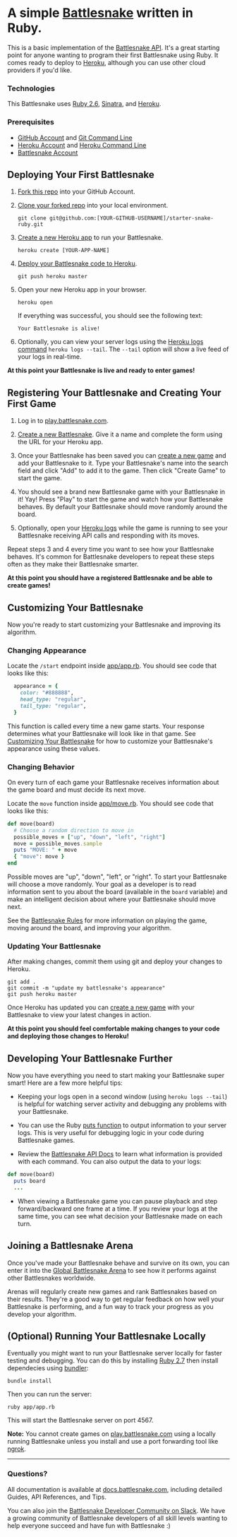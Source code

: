 # A simple [Battlesnake](http://play.battlesnake.com) written in Ruby.

This is a basic implementation of the [Battlesnake API](https://docs.battlesnake.com/snake-api). It's a great starting point for anyone wanting to program their first Battlesnake using Ruby. It comes ready to deploy to [Heroku](https://heroku.com), although you can use other cloud providers if you'd like.

### Technologies

This Battlesnake uses [Ruby 2.6](https://www.ruby-lang.org/), [Sinatra](http://sinatrarb.com/), and [Heroku](https://heroku.com).

### Prerequisites

* [GitHub Account](https://github.com/) and [Git Command Line](https://www.atlassian.com/git/tutorials/install-git)
* [Heroku Account](https://signup.heroku.com/) and [Heroku Command Line](https://devcenter.heroku.com/categories/command-line)
* [Battlesnake Account](https://play.battlesnake.com)



## Deploying Your First Battlesnake

1. [Fork this repo](https://github.com/BattlesnakeOfficial/starter-snake-ruby/fork) into your GitHub Account.

2. [Clone your forked repo](https://help.github.com/en/github/creating-cloning-and-archiving-repositories/cloning-a-repository) into your local environment.
    ```shell
    git clone git@github.com:[YOUR-GITHUB-USERNAME]/starter-snake-ruby.git
    ```

3. [Create a new Heroku app](https://devcenter.heroku.com/articles/creating-apps) to run your Battlesnake.
    ```shell
    heroku create [YOUR-APP-NAME]
    ```

4. [Deploy your Battlesnake code to Heroku](https://devcenter.heroku.com/articles/git#deploying-code).
    ```shell
    git push heroku master
    ```

5. Open your new Heroku app in your browser.
    ```shell
    heroku open
    ```
    If everything was successful, you should see the following text:
    ```
    Your Battlesnake is alive!
    ```

6. Optionally, you can view your server logs using the [Heroku logs command](https://devcenter.heroku.com/articles/logging#log-retrieval) `heroku logs --tail`. The `--tail` option will show a live feed of your logs in real-time.

**At this point your Battlesnake is live and ready to enter games!**



## Registering Your Battlesnake and Creating Your First Game

1. Log in to [play.battlesnake.com](https://play.battlesnake.com/login/).

2. [Create a new Battlesnake](https://play.battlesnake.com/account/snakes/create/). Give it a name and complete the form using the URL for your Heroku app.

3. Once your Battlesnake has been saved you can [create a new game](https://play.battlesnake.com/account/games/create/) and add your Battlesnake to it. Type your Battlesnake's name into the search field and click "Add" to add it to the game. Then click "Create Game" to start the game.

4. You should see a brand new Battlesnake game with your Battlesnake in it! Yay! Press "Play" to start the game and watch how your Battlesnake behaves. By default your Battlesnake should move randomly around the board.

5. Optionally, open your [Heroku logs](https://devcenter.heroku.com/articles/logging#log-retrieval) while the game is running to see your Battlesnake receiving API calls and responding with its moves.

Repeat steps 3 and 4 every time you want to see how your Battlesnake behaves. It's common for Battlesnake developers to repeat these steps often as they make their Battlesnake smarter.

**At this point you should have a registered Battlesnake and be able to create games!**



## Customizing Your Battlesnake

Now you're ready to start customizing your Battlesnake and improving its algorithm.

### Changing Appearance

Locate the `/start` endpoint inside [app/app.rb](app/app.rb#L22). You should see code that looks like this:
```ruby
  appearance = {
    color: "#888888",
    head_type: "regular",
    tail_type: "regular",
  }
```

This function is called every time a new game starts. Your response determines what your Battlesnake will look like in that game. See [Customizing Your Battlesnake](https://docs.battlesnake.com/snake-customization) for how to customize your Battlesnake's appearance using these values.

### Changing Behavior

On every turn of each game your Battlesnake receives information about the game board and must decide its next move.

Locate the `move` function inside [app/move.rb](app/move.py#L4). You should see code that looks like this:
```ruby
def move(board)
  # Choose a random direction to move in
  possible_moves = ["up", "down", "left", "right"]
  move = possible_moves.sample
  puts "MOVE: " + move
  { "move": move }
end
```

Possible moves are "up", "down", "left", or "right". To start your Battlesnake will choose a move randomly. Your goal as a developer is to read information sent to you about the board (available in the `board` variable) and make an intelligent decision about where your Battlesnake should move next. 

See the [Battlesnake Rules](https://docs.battlesnake.com/rules) for more information on playing the game, moving around the board, and improving your algorithm.

### Updating Your Battlesnake

After making changes, commit them using git and deploy your changes to Heroku.
```shell
git add .
git commit -m "update my battlesnake's appearance"
git push heroku master
```

Once Heroku has updated you can [create a new game](https://play.battlesnake.com/account/games/create/) with your Battlesnake to view your latest changes in action.

**At this point you should feel comfortable making changes to your code and deploying those changes to Heroku!**



## Developing Your Battlesnake Further

Now you have everything you need to start making your Battlesnake super smart! Here are a few more helpful tips:

* Keeping your logs open in a second window (using `heroku logs --tail`) is helpful for watching server activity and debugging any problems with your Battlesnake.

* You can use the Ruby [puts function](http://ruby-doc.com/docs/ProgrammingRuby/html/ref_c_io.html#IO.puts) to output information to your server logs. This is very useful for debugging logic in your code during Battlesnake games.

* Review the [Battlesnake API Docs](https://docs.battlesnake.com/snake-api) to learn what information is provided with each command. You can also output the data to your logs:
```ruby
def move(board)
  puts board
  ...
```

* When viewing a Battlesnake game you can pause playback and step forward/backward one frame at a time. If you review your logs at the same time, you can see what decision your Battlesnake made on each turn.


## Joining a Battlesnake Arena

Once you've made your Battlesnake behave and survive on its own, you can enter it into the [Global Battlesnake Arena](https://play.battlesnake.com/arena/global) to see how it performs against other Battlesnakes worldwide.

Arenas will regularly create new games and rank Battlesnakes based on their results. They're a good way to get regular feedback on how well your Battlesnake is performing, and a fun way to track your progress as you develop your algorithm.



## (Optional) Running Your Battlesnake Locally

Eventually you might want to run your Battlesnake server locally for faster testing and debugging. You can do this by installing [Ruby 2.7](https://www.ruby-lang.org/en/) then install dependecies using [bundler](https://bundler.io/#getting-started):

```shell
bundle install
```

Then you can run the server:

```shell
ruby app/app.rb
```

This will start the Battlesnake server on port 4567.

**Note:** You cannot create games on [play.battlesnake.com](https://play.battlesnake.com) using a locally running Battlesnake unless you install and use a port forwarding tool like [ngrok](https://ngrok.com/).


---


### Questions?

All documentation is available at [docs.battlesnake.com](https://docs.battlesnake.com), including detailed Guides, API References, and Tips.

You can also join the [Battlesnake Developer Community on Slack](https://play.battlesnake.com/slack). We have a growing community of Battlesnake developers of all skill levels wanting to help everyone succeed and have fun with Battlesnake :)
